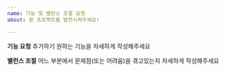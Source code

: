 ```yaml
---
name: 기능 및 밸런스 조절 요청
about: 본 프로젝트를 발전시켜주세요!

---
```


**기능 요청**
추가하기 원하는 기능을 자세하게 작성해주세요

**밸런스 조절**
어느 부분에서 문제점(또는 어려움)을 겪고있는지 자세하게 작성해주세요

